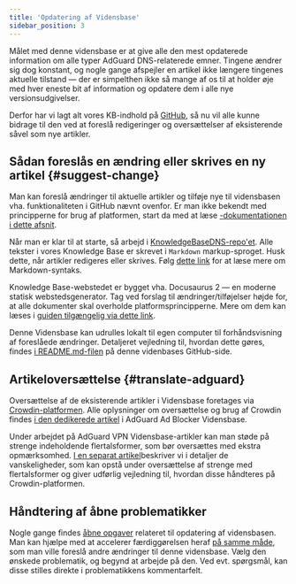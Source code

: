 ```yaml
---
title: 'Opdatering af Vidensbase'
sidebar_position: 3
---
```


Målet med denne vidensbase er at give alle den mest opdaterede information om alle typer AdGuard DNS-relaterede emner. Tingene ændrer sig dog konstant, og nogle gange afspejler en artikel ikke længere tingenes aktuelle tilstand — der er simpelthen ikke så mange af os til at holder øje med hver eneste bit af information og opdatere dem i alle nye versionsudgivelser.

Derfor har vi lagt alt vores KB-indhold på [GitHub](https://github.com/AdguardTeam/KnowledgeBaseVPN), så nu vil alle kunne bidrage til den ved at foreslå redigeringer og oversættelser af eksisterende såvel som nye artikler.

## Sådan foreslås en ændring eller skrives en ny artikel {#suggest-change}

Man kan foreslå ændringer til aktuelle artikler og tilføje nye til vidensbasen vha. funktionaliteten i GitHub nævnt ovenfor. Er man ikke bekendt med principperne for brug af platformen, start da med at læse [-dokumentationen i dette afsnit](https://docs.github.com/en).

Når man er klar til at starte, så arbejd i [ KnowledgeBaseDNS-repo'et](https://github.com/AdguardTeam/KnowledgeBaseVPN). Alle tekster i vores Knowledge Base er skrevet i `Markdown` markup-sproget. Husk dette, når artikler redigeres eller skrives. Følg [dette link](https://docs.github.com/en/get-started/writing-on-github/getting-started-with-writing-and-formatting-on-github/basic-writing-and-formatting-syntax) for at læse mere om Markdown-syntaks.

Knowledge Base-webstedet er bygget vha. Docusaurus 2 — en moderne statisk webstedsgenerator. Tag ved forslag til ændringer/tilføjelser højde for, at alle dokumenter skal overholde platformsprincipperne. Mere om dem kan læses i [guiden tilgængelig via dette link](https://docusaurus.io/docs/category/guides).

Denne Vidensbase kan udrulles lokalt til egen computer til forhåndsvisning af foreslåede ændringer. Detaljeret vejledning til, hvordan dette gøres, findes [i README.md-filen](https://github.com/AdguardTeam/KnowledgeBaseVPN/blob/main/README) på denne videnbases GitHub-side.

## Artikeloversættelse {#translate-adguard}

Oversættelse af de eksisterende artikler i Vidensbase foretages via [Crowdin-platformen](https://crowdin.com/project/adguard-vpn-knowledge-base). Alle oplysninger om oversættelse og brug af Crowdin findes [i den dedikerede artikel](https://adguard.com/kb/miscellaneous/contribute/translate/program/) i AdGuard Ad Blocker Vidensbase.

Under arbejdet på AdGuard VPN Vidensbase-artikler kan man støde på strenge indeholdende flertalsformer, som bør oversættes med ekstra opmærksomhed. [I en separat artikel](https://adguard.com/kb/miscellaneous/contribute/translate/plural-forms/)beskriver vi i detaljer de vanskeligheder, som kan opstå under oversættelse af strenge med flertalsformer og giver udførlig vejledning til, hvordan disse håndteres på Crowdin-platformen.

## Håndtering af åbne problematikker

Nogle gange findes [åbne opgaver](https://github.com/AdguardTeam/KnowledgeBaseVPN/issues/) relateret til opdatering af vidensbasen. Man kan hjælpe med at accelerer færdiggørelsen heraf [på samme måde](#suggest-change), som man ville foreslå andre ændringer til denne vidensbase. Vælg den ønskede problematik, og begynd at arbejde på den. Ved evt. spørgsmål, kan disse stilles direkte i problematikkens kommentarfelt.
